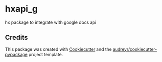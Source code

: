 hxapi_g
=======


hx package to integrate with google docs api


Credits
---------

This package was created with [Cookiecutter][cc] and the
[audreyr/cookiecutter-pypackage][github_audrey] project template.

[cc]: https://github.com/audreyr/cookiecutter
[github_audrey]: https://github.com/audreyr/cookiecutter-pypackage

